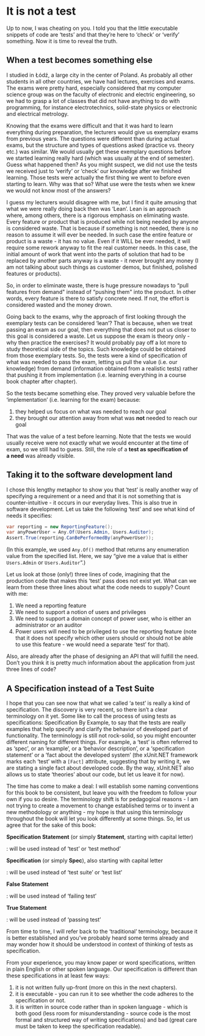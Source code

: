 It is not a test
================

Up to now, I was cheating on you. I told you that the little executable
snippets of code are ‘tests’ and that they’re here to ‘check’ or
‘verify’ something. Now it is time to reveal the truth.

When a test becomes something else 
----------------------------------

I studied in Łódź, a large city in the center of Poland. As probably all
other students in all other countries, we have had lectures, exercises
and exams. The exams were pretty hard, especially considered that my
computer science group was on the faculty of electronic and electric
engineering, so we had to grasp a lot of classes that did not have
anything to do with programming, for instance electrotechnics,
solid-state physics or electronic and electrical metrology.

Knowing that the exams were difficult and that it was hard to learn
everything during preparation, the lecturers would give us exemplary
exams from previous years. The questions were different than during
actual exams, but the structure and types of questions asked (practice
vs. theory etc.) was similar. We would usually get these exemplary
questions before we started learning really hard (which was usually at
the end of semester). Guess what happened then? As you might suspect, we
did not use the tests we received just to ‘verify’ or ‘check’ our
knowledge after we finished learning. Those tests were actually the
first thing we went to before even starting to learn. Why was that so?
What use were the tests when we knew we would not know most of the
answers?

I guess my lecturers would disagree with me, but I find it quite amusing
that what we were really doing back then was ‘Lean’. Lean is an approach
where, among others, there is a rigorous emphasis on eliminating waste.
Every feature or product that is produced while not being needed by
anyone is considered waste. That is because if something is not needed,
there is no reason to assume it will ever be needed. In such case the
entire feature or product is a waste - it has no value. Even if it WILL
be ever needed, it will require some rework anyway to fit the real
customer needs. In this case, the initial amount of work that went into
the parts of solution that had to be replaced by another parts anyway is
a waste - it never brought any money (I am not talking about such things
as customer demos, but finished, polished features or products).

So, in order to eliminate waste, there is huge pressure nowadays to
“pull features from demand" instead of “pushing them" into the product.
In other words, every feature is there to satisfy concrete need. If not,
the effort is considered wasted and the money drown.

Going back to the exams, why the approach of first looking through the
exemplary tests can be considered ‘lean’? That is because, when we treat
passing an exam as our goal, then everything that does not put us closer
to this goal is considered a waste. Let us suppose the exam is theory
only - why then practice the exercises? It would probably pay off a lot
more to study theoretical side of the topics. Such knowledge could be
obtained from those exemplary tests. So, the tests were a kind of
specification of what was needed to pass the exam, letting us pull the
value (i.e. our knowledge) from demand (information obtained from
a realistic tests) rather that pushing it from implementation (i.e.
learning everything in a course book chapter after chapter).

So the tests became something else. They proved very valuable before the
‘implementation’ (i.e. learning for the exam) because:

1.  they helped us focus on what was needed to reach our goal
2.  they brought our attention away from what was **not** needed to
    reach our goal

That was the value of a test before learning. Note that the tests we
would usually receive were not exactly what we would encounter at the
time of exam, so we still had to guess. Still, the role of a **test as
specification of a need** was already visible.

Taking it to the software development land
------------------------------------------

I chose this lengthy metaphor to show you that ‘test’ is really another
way of specifying a requirement or a need and that it is not something
that is counter-intuitive - it occurs in our everyday lives. This is
also true in software development. Let us take the following ‘test’ and
see what kind of needs it specifies:

```csharp
var reporting = new ReportingFeature();
var anyPowerUser = Any.Of(Users.Admin, Users.Auditor);
Assert.True(reporting.CanBePerformedBy(anyPowerUser));
```

(In this example, we used `Any.Of()` method that returns any enumeration
value from the specified list. Here, we say “give me a value that is
either `Users.Admin` or `Users.Auditor`“.)

Let us look at those (only!) three lines of code, imagining that the
production code that makes this ‘test’ pass does not exist yet. What can
we learn from these three lines about what the code needs to supply?
Count with me:

1.  We need a reporting feature
2.  We need to support a notion of users and privileges
3.  We need to support a domain concept of power user, who is either an
    administrator or an auditor
4.  Power users will need to be privileged to use the reporting feature
    (note that it does not specify which other users should or should
    not be able to use this feature - we would need a separate ‘test’
    for that).

Also, are already after the phase of designing an API that will fulfill
the need. Don’t you think it is pretty much information about the
application from just three lines of code?

A Specification instead of a Test Suite
---------------------------------------

I hope that you can see now that what we called ‘a test’ is really
a kind of specification. The discovery is very recent, so there isn’t
a clear terminology on it yet. Some like to call the process of using
tests as specifications: Specification By Example, to say that the tests
are really examples that help specify and clarify the behavior of
developed part of functionality. The terminology is still not
rock-solid, so you might encounter different naming for different
things. For example, a ‘test’ is often referred to as ‘spec’, or an
‘example’, or a ‘behavior description’, or a ‘specification statement’
or a ‘fact about the developed system’ (the xUnit.NET framework marks
each ‘test’ with a `[Fact]` attribute, suggesting that by writing it, we
are stating a single fact about developed code. By the way, xUnit.NET
also allows us to state ‘theories’ about our code, but let us leave it
for now).

The time has come to make a deal: I will establish some naming
conventions for this book to be consistent, but leave you with the
freedom to follow your own if you so desire. The terminology shift is 
for pedagogical reasons - I am not trying to create a movement to 
change established terms or to invent a new methodology or anything - 
my hope is that using this terminology throughout the book will let you 
look differently at some things. So, let us agree that for the sake of 
this book:

**Specification Statement** (or simply **Statement**, starting with capital letter)

:   will be used instead of ‘test’ or ‘test method’

**Specification** (or simply **Spec**), also starting with capital letter

:   will be used instead of ‘test suite’ or ‘test list’

**False Statement**

:   will be used instead of ‘failing test’

**True Statement**

:   will be used instead of ‘passing test’

From time to time, I will refer back to the ‘traditional’ terminology,
because it is better established and you’ve probably heard some terms
already and may wonder how it should be understood in context of
thinking of tests as specification.

From your experience, you may know paper or word specifications, written
in plain English or other spoken language. Our specification is
different than these specifications in at least few ways:

1.  it is not written fully up-front (more on this in the next
    chapters).
2.  it is executable - you can run it to see whether the code adheres to
    the specification or not.
3.  it is written in source code rather than in spoken language - which
    is both good (less room for misunderstanding - source code is the
    most formal and structured way of writing specifications) and bad
    (great care must be taken to keep the specification readable).
